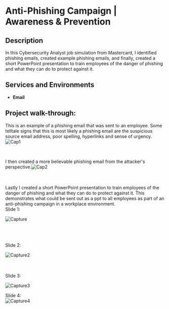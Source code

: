 <h1>Anti-Phishing Campaign | Awareness & Prevention </h1>



<h2>Description</h2>
In this Cybersecurity Analyst job simulation from Mastercard, I identified phishing emails, created example phishing emails, and finally, created a short PowerPoint presentation to train employees of the danger of phishing and what they can do to protect against it. 
<br />


<h2>Services and Environments</h2>

- <b>Email</b>
  

<h2>Project walk-through:</h2>

<p align="center">




This is an example of a phishing email that was sent to an employee. Some telltale signs that this is most likely a phishing email are the suspicious source email address, poor spelling, hyperlinks and sense of urgency. <br/>
![Cap1](https://github.com/user-attachments/assets/bd4e6d00-34db-4650-af97-4fea09836324)

<br />

I then created a more believable phishing email from the attacker's perspective.![Cap2](https://github.com/user-attachments/assets/3fdbdc86-efcb-4563-a8b7-944cce3652c9)
  <br/>


<br />

<br />
Lastly I created a short PowerPoint presentation to train employees of the danger of phishing and what they can do to protect against it. This demonstrates what could be sent out as a ppt to all employees as part of an anti-phishing campaign in a workplace environment.  <br/> Slide 1:

![Capture](https://github.com/user-attachments/assets/0af869ca-4891-4c5b-b630-3421912cf9a4)

<br />
<br />
 <br/> Slide 2:
 
![Capture2](https://github.com/user-attachments/assets/e96c393b-20dc-4d1f-bf8d-80a841e90686)

<br />
<br />
Slide 3: <br/>

![Capture3](https://github.com/user-attachments/assets/8bb445c3-2b51-400f-816d-5459ebd1b9b9)

</p>

Slide 4:  <br/>
![Capture4](https://github.com/user-attachments/assets/a0502c4d-c19f-4824-9004-9644a1393dea)

</p>


<!--
 ```diff
- text in red
+ text in green
! text in orange
# text in gray
@@ text in purple (and bold)@@
```
--!>
